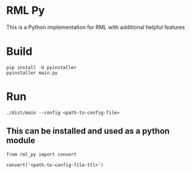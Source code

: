 # RML Py

This is a Python implementation for RML with additional helpful features

# Build

```
pip install -U pyinstaller
pyinstaller main.py
```

# Run

```
./dist/main --config <path-to-config-file>
```

## This can be installed and used as a python module

```
from rml_py import convert

convert('<path-to-config-file-ttl>')
```
